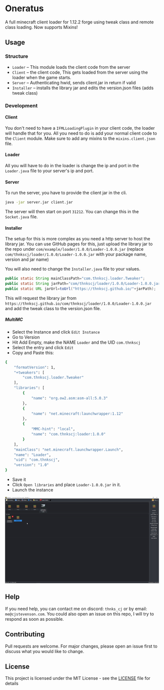 # Oneratus

A full minecraft client loader for 1.12.2 forge using tweak class and remote class loading. Now supports Mixins!

## Usage

### Structure

* `Loader` – This module loads the client code from the server
* `Client` – the client code, This gets loaded from the server using the loader when the game starts.
* `Server` – Authenticating hwid, sends client.jar in return if valid
* `Installer` – installs the library jar and edits the version.json files (adds tweak class)

### Development

#### Client

You don't need to have a `IFMLLoadingPlugin` in your client code, the loader will handle that for you.
All you need to do is add your normal client code to the `Client` module. Make sure to add any mixins to
the `mixins.client.json` file.

#### Loader

All you will have to do in the loader is change the ip and port in the `Loader.java` file to your server's ip and port.

#### Server

To run the server, you have to provide the client jar in the cli.

```bash
java -jar server.jar client.jar
```

The server will then start on port `31212`. You can change this in the `Socket.java` file.

#### Installer

The setup for this is more complex as you need a http server to host the library jar.
You can use GitHub pages for this, just upload the library jar to the repo under
`com/example/loader/1.0.0/Loader-1.0.0.jar` (replace `com/thnkscj/loader/1.0.0/Loader-1.0.0.jar` with your package name,
version and jar name)

You will also need to change the `Installer.java` file to your values.

```java
public static String mainClassPath="com.thnkscj.loader.Tweaker";
public static String jarPath="com/thnkscj/loader/1.0.0/Loader-1.0.0.jar";
public static URL jarUrl=toUrl("https://thnkscj.github.io/"+jarPath);
```

This will request the library jar from `https://thnkscj.github.io/com/thnkscj/loader/1.0.0/Loader-1.0.0.jar` and add the
tweak class to the version.json file.

##### MultiMC

- Select the Instance and click `Edit Instance`
- Go to Version
- Hit Add Empty, make the NAME `Loader` and the UID `com.thnkscj`
- Select the entry and click `Edit`
- Copy and Paste this:

```bash
{
    "formatVersion": 1,
    "+tweakers": [
        "com.thnkscj.loader.Tweaker"
    ],
    "libraries": [
        {
            "name": "org.ow2.asm:asm-all:5.0.3"
        },
        {
            "name": "net.minecraft:launchwrapper:1.12"
        },
        {
            "MMC-hint": "local",
            "name": "com.thnkscj:loader:1.0.0"
        }
    ],
    "mainClass": "net.minecraft.launchwrapper.Launch",
    "name": "Loader",
    "uid": "com.thnkscj",
    "version": "1.0"
}

```

- Save it
- Click `Open libraries` and place `Loader-1.0.0.jar` in it.
- Launch the instance

![](how-to.gif)

## Help

If you need help, you can contact me on discord: `thnks_cj` or by email: `me@cjstevenson.com`. You
could also open an issue on this repo, I will try to respond as soon as possible.

## Contributing

Pull requests are welcome. For major changes, please open an issue first to discuss what you would like to change.

## License

This project is licensed under the MIT License - see the [LICENSE](LICENSE) file for details